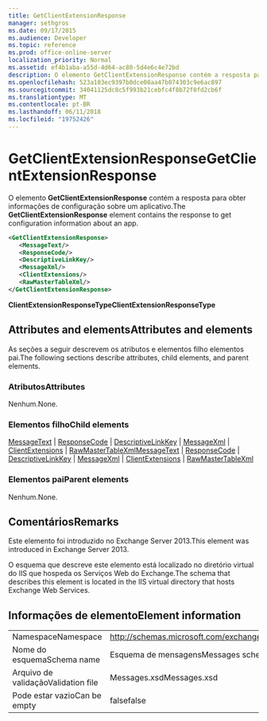 ```yaml
---
title: GetClientExtensionResponse
manager: sethgros
ms.date: 09/17/2015
ms.audience: Developer
ms.topic: reference
ms.prod: office-online-server
localization_priority: Normal
ms.assetid: ef4b1aba-a55d-4d64-ac80-5d4e6c4e72bd
description: O elemento GetClientExtensionResponse contém a resposta para obter informações de configuração sobre um aplicativo.
ms.openlocfilehash: 523a103ec9397b0dce08aa47b074303c9e6ac897
ms.sourcegitcommit: 34041125dc8c5f993b21cebfc4f8b72f0fd2cb6f
ms.translationtype: MT
ms.contentlocale: pt-BR
ms.lasthandoff: 06/11/2018
ms.locfileid: "19752426"
---
```

# <a name="getclientextensionresponse"></a><span data-ttu-id="92441-103">GetClientExtensionResponse</span><span class="sxs-lookup"><span data-stu-id="92441-103">GetClientExtensionResponse</span></span>

<span data-ttu-id="92441-104">O elemento **GetClientExtensionResponse** contém a resposta para obter informações de configuração sobre um aplicativo.</span><span class="sxs-lookup"><span data-stu-id="92441-104">The **GetClientExtensionResponse** element contains the response to get configuration information about an app.</span></span> 
  
```XML
<GetClientExtensionResponse>
   <MessageText/>
   <ResponseCode/>
   <DescriptiveLinkKey/>
   <MessageXml/>
   <ClientExtensions/>
   <RawMasterTableXml/>
</GetClientExtensionResponse>
```

 <span data-ttu-id="92441-105">**ClientExtensionResponseType**</span><span class="sxs-lookup"><span data-stu-id="92441-105">**ClientExtensionResponseType**</span></span>
## <a name="attributes-and-elements"></a><span data-ttu-id="92441-106">Attributes and elements</span><span class="sxs-lookup"><span data-stu-id="92441-106">Attributes and elements</span></span>

<span data-ttu-id="92441-107">As seções a seguir descrevem os atributos e elementos filho elementos pai.</span><span class="sxs-lookup"><span data-stu-id="92441-107">The following sections describe attributes, child elements, and parent elements.</span></span>
  
### <a name="attributes"></a><span data-ttu-id="92441-108">Atributos</span><span class="sxs-lookup"><span data-stu-id="92441-108">Attributes</span></span>

<span data-ttu-id="92441-109">Nenhum.</span><span class="sxs-lookup"><span data-stu-id="92441-109">None.</span></span>
  
### <a name="child-elements"></a><span data-ttu-id="92441-110">Elementos filho</span><span class="sxs-lookup"><span data-stu-id="92441-110">Child elements</span></span>

<span data-ttu-id="92441-111">[MessageText](messagetext.md) | [ResponseCode](responsecode.md) | [DescriptiveLinkKey](descriptivelinkkey.md) | [MessageXml](messagexml.md) | [ClientExtensions](clientextensions.md) | [RawMasterTableXml](rawmastertablexml.md)</span><span class="sxs-lookup"><span data-stu-id="92441-111">[MessageText](messagetext.md) | [ResponseCode](responsecode.md) | [DescriptiveLinkKey](descriptivelinkkey.md) | [MessageXml](messagexml.md) | [ClientExtensions](clientextensions.md) | [RawMasterTableXml](rawmastertablexml.md)</span></span>
  
### <a name="parent-elements"></a><span data-ttu-id="92441-112">Elementos pai</span><span class="sxs-lookup"><span data-stu-id="92441-112">Parent elements</span></span>

<span data-ttu-id="92441-113">Nenhum.</span><span class="sxs-lookup"><span data-stu-id="92441-113">None.</span></span>
  
## <a name="remarks"></a><span data-ttu-id="92441-114">Comentários</span><span class="sxs-lookup"><span data-stu-id="92441-114">Remarks</span></span>

<span data-ttu-id="92441-115">Este elemento foi introduzido no Exchange Server 2013.</span><span class="sxs-lookup"><span data-stu-id="92441-115">This element was introduced in Exchange Server 2013.</span></span>
  
<span data-ttu-id="92441-116">O esquema que descreve este elemento está localizado no diretório virtual do IIS que hospeda os Serviços Web do Exchange.</span><span class="sxs-lookup"><span data-stu-id="92441-116">The schema that describes this element is located in the IIS virtual directory that hosts Exchange Web Services.</span></span>
  
## <a name="element-information"></a><span data-ttu-id="92441-117">Informações de elemento</span><span class="sxs-lookup"><span data-stu-id="92441-117">Element information</span></span>

|||
|:-----|:-----|
|<span data-ttu-id="92441-118">Namespace</span><span class="sxs-lookup"><span data-stu-id="92441-118">Namespace</span></span>  <br/> |http://schemas.microsoft.com/exchange/services/2006/messages  <br/> |
|<span data-ttu-id="92441-119">Nome do esquema</span><span class="sxs-lookup"><span data-stu-id="92441-119">Schema name</span></span>  <br/> |<span data-ttu-id="92441-120">Esquema de mensagens</span><span class="sxs-lookup"><span data-stu-id="92441-120">Messages schema</span></span>  <br/> |
|<span data-ttu-id="92441-121">Arquivo de validação</span><span class="sxs-lookup"><span data-stu-id="92441-121">Validation file</span></span>  <br/> |<span data-ttu-id="92441-122">Messages.xsd</span><span class="sxs-lookup"><span data-stu-id="92441-122">Messages.xsd</span></span>  <br/> |
|<span data-ttu-id="92441-123">Pode estar vazio</span><span class="sxs-lookup"><span data-stu-id="92441-123">Can be empty</span></span>  <br/> |<span data-ttu-id="92441-124">false</span><span class="sxs-lookup"><span data-stu-id="92441-124">false</span></span>  <br/> |
   

